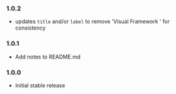 ### 1.0.2

* updates `title` and/or `label` to remove 'Visual Framework ' for consistency

### 1.0.1

* Add notes to README.md

### 1.0.0

* Initial stable release
